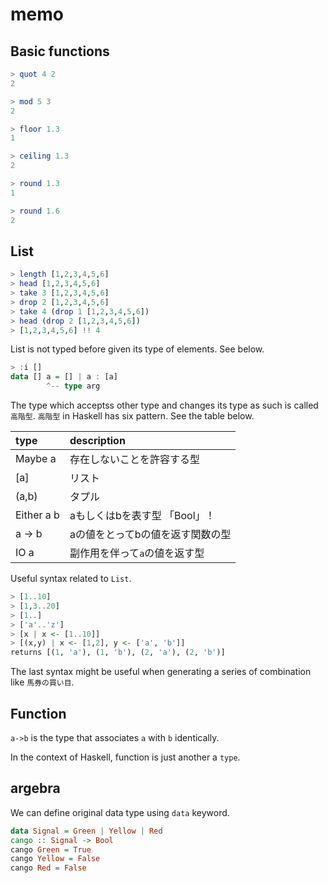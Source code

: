 # memo

## Basic functions
```Haskell
> quot 4 2
2

> mod 5 3
2

> floor 1.3
1

> ceiling 1.3
2

> round 1.3
1

> round 1.6
2
```

## List
```Haskell
> length [1,2,3,4,5,6]
> head [1,2,3,4,5,6]
> take 3 [1,2,3,4,5,6]
> drop 2 [1,2,3,4,5,6]
> take 4 (drop 1 [1,2,3,4,5,6])
> head (drop 2 [1,2,3,4,5,6])
> [1,2,3,4,5,6] !! 4
```

List is not typed before given its type of elements. See below.

```Haskell
> :i []
data [] a = [] | a : [a]
        ^-- type arg
```

The type which acceptss other type and changes its type as such is called ``高階型``.
``高階型`` in Haskell has six pattern. See the table below.

| type | description |
|:-----|:------------|
| Maybe a | 存在しないことを許容する型 |
| [a] | リスト |
| (a,b) | タプル |
| Either a b | aもしくはbを表す型 「Bool」！ |
| a -> b | aの値をとってbの値を返す関数の型 |
| IO a | 副作用を伴って``a``の値を返す型 |

Useful syntax related to ``List``.

```Haskell
> [1..10]
> [1,3..20]
> [1..]
> ['a'..'z']
> [x | x <- [1..10]]
> [(x,y) | x <- [1,2], y <- ['a', 'b']]
returns [(1, 'a'), (1, 'b'), (2, 'a'), (2, 'b')]
```

The last syntax might be useful when generating a series of combination like `馬券の買い目`.

## Function
``a->b`` is the type that associates `a` with `b` identically.

In the context of Haskell, function is just another a ``type``.

## argebra
We can define original data type using `data` keyword.

```Haskell
data Signal = Green | Yellow | Red
cango :: Signal -> Bool
cango Green = True
cango Yellow = False
cango Red = False
```
